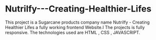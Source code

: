 # Nutrilfy---Creating-Healthier-Lifes
This project is a Sugarcane products company name Nutrilfy - Creating Healthier Lifes a fully working frontend Website.I The projects is fully responsive. The technologies used are HTML , CSS , JAVASCRIPT.
